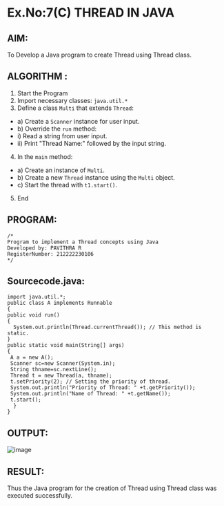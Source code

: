 # Ex.No:7(C) THREAD IN JAVA
## AIM:
 To Develop a Java program to create Thread using Thread class.


## ALGORITHM :
1.  Start the Program
2.	Import necessary classes: `java.util.*`
3.	Define a class `Multi` that extends `Thread`:
-	a) Create a `Scanner` instance for user input.
-	b) Override the `run` method:
-	i) Read a string from user input.
-	ii) Print "Thread Name:" followed by the input string.
4.	In the `main` method:
-	a) Create an instance of `Multi`.
-	b) Create a new `Thread` instance using the `Multi` object.
-	c) Start the thread with `t1.start()`.
5.	End





## PROGRAM:
 ```
/*
Program to implement a Thread concepts using Java
Developed by: PAVITHRA R
RegisterNumber: 212222230106
*/
```

## Sourcecode.java:

```
import java.util.*;
public class A implements Runnable
{
public void run()
{
  System.out.println(Thread.currentThread()); // This method is static.
}
public static void main(String[] args) 
{
 A a = new A();
 Scanner sc=new Scanner(System.in);
 String thname=sc.nextLine();
 Thread t = new Thread(a, thname);
 t.setPriority(2); // Setting the priority of thread.
 System.out.println("Priority of Thread: " +t.getPriority());
 System.out.println("Name of Thread: " +t.getName());
 t.start();
  }
}
```





## OUTPUT:

![image](https://github.com/user-attachments/assets/05043c7e-898b-4157-8cb7-090bf7643b1c)


## RESULT:
Thus the Java program for the creation of Thread using Thread class was executed successfully.







